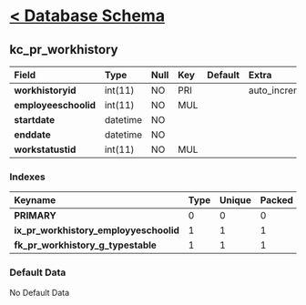# [< Database Schema](DatabaseSchema.md) #

## kc\_pr\_workhistory ##
| **Field** | Type | Null | Key | Default | Extra | Comment |
|:----------|:-----|:-----|:----|:--------|:------|:--------|
| **workhistoryid** | int(11) | NO | PRI |  | auto\_increment |  |
| **employeeschoolid** | int(11) | NO | MUL |  |  |  |
| **startdate** | datetime | NO |  |  |  |  |
| **enddate** | datetime | NO |  |  |  |  |
| **workstatustid** | int(11) | NO | MUL |  |  |  |


### Indexes ###
| **Keyname** | Type | Unique | Packed | Column | Seq | Cardinality | Collation | Null | Comment |
|:------------|:-----|:-------|:-------|:-------|:----|:------------|:----------|:-----|:--------|
| **PRIMARY** | 0 | 0 | 0 | workhistoryid | 1 | 0 | A | 0 | 0 |
| **ix\_pr\_workhistory\_employyeschoolid** | 1 | 1 | 1 | employeeschoolid | 1 |  | A | 1 | 1 |
| **fk\_pr\_workhistory\_g\_typestable** | 1 | 1 | 1 | workstatustid | 1 |  | A | 1 | 1 |


### Default Data ###
No Default Data
